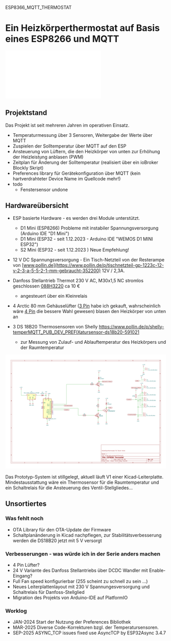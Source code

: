 ESP8366_MQTT_THERMOSTAT

# Ein Heizkörperthermostat auf Basis eines ESP8266 und MQTT
![English version](README_en.md)

## Projektstand
Das Projekt ist seit mehreren Jahren im operativen Einsatz.
- Temperaturmessung über 3 Sensoren, Weitergabe der Werte über MQTT
- Zuspielen der Solltemperatur über MQTT auf den ESP
- Ansteuerung von Lüftern, die den Heizkörper von unten zur Erhöhung der Heizleistung anblasen (PWM)
- Zeitplan für Änderung der Solltemperatur (realisiert über ein ioBroker Blockly Skript)
- Preferences library für Gerätekonfiguration über MQTT (kein hartverdrahteter Device Name im Quellcode mehr!)
- todo  
  - Fenstersensor undone
 

## Hardwareübersicht

- ESP basierte Hardware - es werden drei Module unterstützt.
  - D1 Mini (ESP8266) Probleme mit instabiler Spannungsversorgung (Arduino IDE "D1 Mini")
  - D1 Mini (ESP32 - seit 1.12.2023 - Arduino IDE "WEMOS D1 MINI ESP32")
  - S2 Mini (ESP32 - seit 1.12.2023 ) Neue Empfehlung!

- 12 V DC Spannungsversorgung - Ein Tisch-Netzteil von der Resterampe von [www.pollin.de](https://www.pollin.de/p/tischnetzteil-gp-1223c-12-v-2-3-a-5-5-2-1-mm-gebraucht-352200) 12V / 2,3A. 
- Danfoss Stellantrieb Thermot 230 V AC, M30x1,5 NC stromlos geschlossen [088H3220](https://store.danfoss.com/de/de/Climate-Solutions-W%C3%A4rmetechnik/Warmwasser-Fu%C3%9Fbodenheizungen/Thermische-Stellantriebe/Thermischer-Stellantrieb%2C-Thermot%2C-M-30-x-1-5%2C-Versorgungsspannung-%5BV%5D-%5BAC%5D%3A-230%2C-NC-%28stromlos-geschlossen%29%2C-1-00-m/p/088H3220) ca 10 €
  - angesteuert über ein Kleinrelais
- 4 Arctic 80 mm Gehäuselüfter ([3 Pin](https://www.arctic.de/F8/ACFAN00205A) habe ich gekauft, wahrscheinlich wäre [4 Pin](https://www.arctic.de/P8-PWM/ACFAN00149A) die bessere Wahl gewesen) blasen den Heizkörper von unten an
- 3 DS 18B20 Thermosensoren von Shelly https://www.pollin.de/p/shelly-temperMQTT_PUB_DEV_PREFIXatursensor-ds18b20-591021
  - zur Messung von Zulauf- und Ablauftemperatur des Heizkörpers und der Raumtemperatur

![Schaltplan](https://github.com/MartinP1/ESP8266_MQTT_THERMOSTAT/blob/main/Kicad/kicad_test_eurocard/kicad_test_eurocard.svg)

Das Prototyp-System ist stillgelegt, aktuell läuft V1 einer Kicad-Leiterplatte.
Mindestausstattung wäre ein Thermosensor für die Raumtemperatur und ein Schaltrelais für die Ansteuerung des Ventil-Stellgliedes...

## Unsortiertes

### Was fehlt noch

- OTA Library für den OTA-Update der Firmware
- Schaltplanänderung in Kicad nachpflegen, zur Stabilitätsverbesserung werden die DS18B20 jetzt mit 5 V versorgt

### Verbesserungen - was würde ich in der Serie anders machen

- 4 Pin Lüfter?
- 24 V Variante des Danfoss Stellantriebs über DCDC Wandler mit Enable-Eingang?
- Full Fan speed konfigurierbar (255 scheint zu schnell zu sein ...)
- Neues Leiterplattenlayout mit 230 V Spannungesversorgung und Schaltrelais für Danfoss-Stellglied
- Migration des Projekts von Arduino-IDE auf PlatformIO

### Worklog

- JAN-2024 Start der Nutzung der Preferences Bibliothek
- MAR-2025 Diverse Code-Korrekturen bzgl. der Temperatursensoren.
- SEP-2025 ASYNC_TCP issues fixed use AsyncTCP by ESP32Async 3.4.7 

